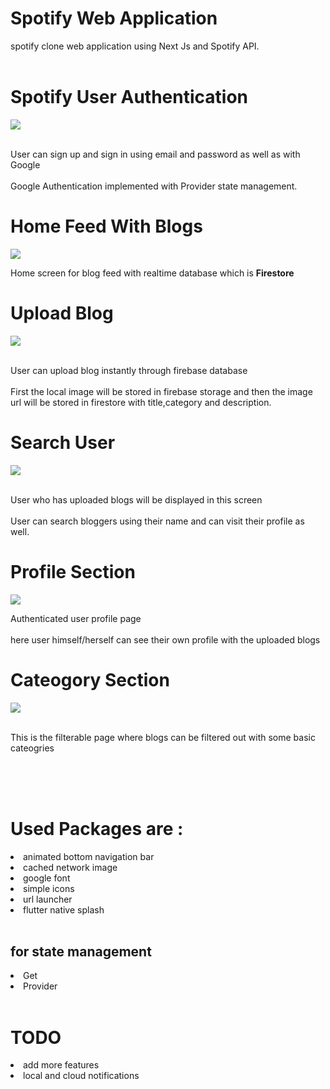 # Spotify Web Application 

spotify clone web application using Next Js and Spotify API.
</br></br>

# Spotify User Authentication

<img src="https://github.com/Surajkrmkr/blogy/blob/master/screenshot/1.png?raw=true" />
</br></br>
<p> User can sign up and sign in using email and password as well as with Google </br></br>
Google Authentication implemented with Provider state management. </p>
</p>

# Home Feed With Blogs

<img src="https://github.com/Surajkrmkr/blogy/blob/master/screenshot/2.png?raw=true" />

<p> Home screen for blog feed with realtime database which is <strong>Firestore</strong> </p>

# Upload Blog

<img src="https://github.com/Surajkrmkr/blogy/blob/master/screenshot/3.png?raw=true" />
</br></br>
<p> User can upload blog instantly through firebase database </br></br>
First the local image will be stored in firebase storage and then the image url will be stored in firestore with title,category and description. </p>
</p>

# Search User

<img src="https://github.com/Surajkrmkr/blogy/blob/master/screenshot/4.png?raw=true" />
</br></br>
<p> User who has uploaded blogs will be displayed in this screen</br></br>
User can search bloggers using their name and can visit their profile as well. </p>
</p>

# Profile Section

<img src="https://github.com/Surajkrmkr/blogy/blob/master/screenshot/5.png?raw=true" />

<p> Authenticated user profile page</br></br>
here user himself/herself can see their own profile with the uploaded blogs </p>
</p>

# Cateogory Section

<img src="https://github.com/Surajkrmkr/blogy/blob/master/screenshot/6.png?raw=true" />
</br></br>
<p> This is the filterable page where blogs can be filtered out with some basic cateogries 
</p>

</br></br></br>

# Used Packages are :

<li>animated bottom navigation bar</li>
<li>cached network image</li>
<li>google font</li>
<li> simple icons</li>
<li>url launcher </li>
<li>flutter native splash </li>
</br>

## for state management

<li>Get </li>
<li>Provider</li>
<br>

# TODO

<li>add more features</li>
<li> local and cloud notifications </li>
